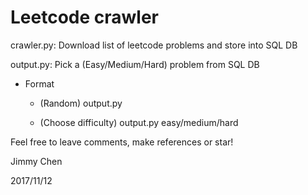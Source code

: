 # Leetcode crawler

crawler.py: Download list of leetcode problems and store into SQL DB

output.py: Pick a (Easy/Medium/Hard) problem from SQL DB
* Format

  * (Random) output.py

  * (Choose difficulty) output.py easy/medium/hard

Feel free to leave comments, make references or star!

Jimmy Chen

2017/11/12
